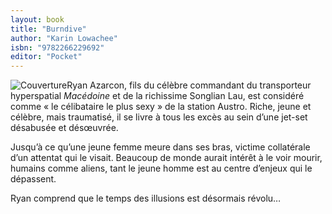 ```yaml
---
layout: book
title: "Burndive"
author: "Karin Lowachee"
isbn: "9782266229692"
editor: "Pocket"
---
```

![Couverture](/img/9782266229692.jpg)Ryan Azarcon, fils du célèbre commandant du transporteur hyperspatial _Macédoine_  et de la richissime Songlian Lau, est considéré comme « le célibataire le plus sexy » de la station Austro. Riche, jeune et célèbre, mais traumatisé, il se livre à tous les excès au sein d’une jet-set désabusée et désœuvrée.   
  
Jusqu’à ce qu’une jeune femme meure dans ses bras, victime collatérale d’un attentat qui le visait. Beaucoup de monde aurait intérêt à le voir mourir, humains comme aliens, tant le jeune homme est au centre d’enjeux qui le dépassent.   
  
Ryan comprend que le temps des illusions est désormais révolu…
